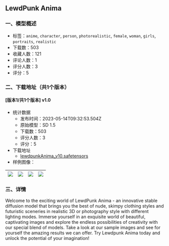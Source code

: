 ## LewdPunk Anima
### 一、模型概述

- 标签：`anime`, `character`, `person`, `photorealistic`, `female`, `woman`, `girls`, `portraits`, `realistic`
- 下载数：503
- 收藏人数：121
- 评论人数：1
- 评分人数：3
- 评分：5

### 二、下载地址（共1个版本）

#### [版本1/共1个版本] v1.0

- 统计数据
  - 发布时间：2023-05-14T09:32:53.504Z
  - 原始模型：SD 1.5
  - 下载数：503
  - 评分人数：3
  - 评分：5
- 下载地址
  - [lewdpunkAnima_v10.safetensors](https://civitai.com/api/download/models/70311)
- 样例图像：

| <img src="https://image.civitai.com/xG1nkqKTMzGDvpLrqFT7WA/564c4df7-8301-4f14-83a6-2f4c9340b507/width=450/785703.jpeg" /> | <img src="https://image.civitai.com/xG1nkqKTMzGDvpLrqFT7WA/c1224061-c89e-4391-a8e0-950e26b559e5/width=450/785648.jpeg" /> | <img src="https://image.civitai.com/xG1nkqKTMzGDvpLrqFT7WA/9724920d-a448-4199-b1a9-c5e79bbd7abb/width=450/785652.jpeg" /> | <img src="https://image.civitai.com/xG1nkqKTMzGDvpLrqFT7WA/85d2e65c-d95a-4411-826d-bd7021164ecc/width=450/785646.jpeg" /> |
| ---- | ---- | ---- | ---- |


### 三、详情
<p>Welcome to the exciting world of LewdPunk Anima - an innovative stable diffusion model that brings you the best of nude, skimpy clothing styles and futuristic sceneries in realistic 3D or photography style with different lighting modes. Immerse yourself in an exquisite world of beautiful, captivating images and explore the endless possibilities of creativity with our special blend of models. Take a look at our sample images and see for yourself the amazing results we can offer. Try Lewdpunk Anima today and unlock the potential of your imagination!</p>